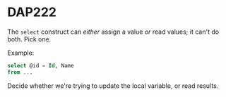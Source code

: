 ﻿# DAP222

The `select` construct can *either* assign a value *or* read values; it can't do both. Pick one.

Example:

``` sql
select @id = Id, Name
from ...
```

Decide whether we're trying to update the local variable, or read results.
